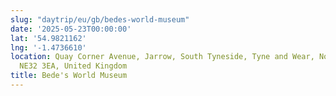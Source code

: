 ```yaml
---
slug: "daytrip/eu/gb/bedes-world-museum"
date: '2025-05-23T00:00:00'
lat: '54.9821162'
lng: '-1.4736610'
location: Quay Corner Avenue, Jarrow, South Tyneside, Tyne and Wear, North East, England,
  NE32 3EA, United Kingdom
title: Bede's World Museum
---
```



